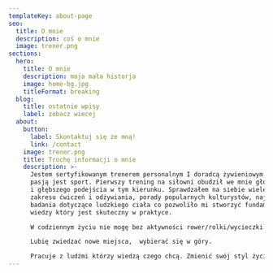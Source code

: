 ```yaml
---
templateKey: about-page
seo:
  title: O mnie
  description: coś o mnie
  image: trener.png
sections:
  hero:
    title: O mnie
    description: moja mała historja
    image: home-bg.jpg
    titleFormat: breaking
  blog:
    title: ostatnie wpisy
    label: zobacz wiecej
  about:
    button:
      label: Skontaktuj się ze mną!
      link: /contact
    image: trener.png
    title: Trochę informacji o mnie
    description: >-
      Jestem sertyfikowanym trenerem personalnym I doradcą żywieniowym. Moją
      pasją jest sport. Pierwszy trening na siłowni obudził we mnie głód wiedzy
      i głębszego podejścia w tym kierunku. Sprawdzałem na siebie wiele teorii s
      zakresu ćwiczeń i odżywiania, porady popularnych kulturystów, najnowsze
      badania dotyczące ludzkiego ciała co pozwoliło mi stworzyć fundament
      wiedzy który jest skuteczny w praktyce.

      W codziennym życiu nie mogę bez aktywności rower/rolki/wycieczki. 

      Lubię zwiedzać nowe miejsca,  wybierać się w góry. 

      Pracuje z ludźmi którzy wiedzą czego chcą. Zmienić swój styl życia, sylwetkę, wdrążyć w swóje życie prawidłowych nawyków.
---
```

